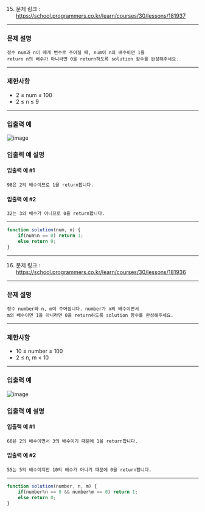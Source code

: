 15. 문제 링크 : https://school.programmers.co.kr/learn/courses/30/lessons/181937
---
### 문제 설명
~~~
정수 num과 n이 매개 변수로 주어질 때, num이 n의 배수이면 1을
return n의 배수가 아니라면 0을 return하도록 solution 함수를 완성해주세요.
~~~
---
### 제한사항
- 2 ≤ num ≤ 100
- 2 ≤ n ≤ 9
---
### 입출력 예
![image](https://github.com/Leejinuk123/ProgrammersCodingTest/assets/50895677/888d7b77-c5ad-45a8-8cee-ae0bb70526ce)
### 입출력 예 설명
#### 입출력 예 #1
~~~
98은 2의 배수이므로 1을 return합니다.
~~~
#### 입출력 예 #2
~~~
32는 3의 배수가 아니므로 0을 return합니다.
~~~
---
~~~js
function solution(num, n) {
    if(num%n == 0) return 1;
    else return 0;
}
~~~
---
16. 문제 링크 : https://school.programmers.co.kr/learn/courses/30/lessons/181936
---
### 문제 설명
~~~
정수 number와 n, m이 주어집니다. number가 n의 배수이면서
m의 배수이면 1을 아니라면 0을 return하도록 solution 함수를 완성해주세요.
~~~
---
### 제한사항
- 10 ≤ number ≤ 100
- 2 ≤ n, m < 10
---
### 입출력 예
![image](https://github.com/Leejinuk123/ProgrammersCodingTest/assets/50895677/946f8ac1-76ba-4d0a-a7ff-532947b7ab73)
### 입출력 예 설명
#### 입출력 예 #1
~~~
60은 2의 배수이면서 3의 배수이기 때문에 1을 return합니다.
~~~
#### 입출력 예 #2
~~~
55는 5의 배수이지만 10의 배수가 아니기 때문에 0을 return합니다.
~~~
---
~~~js
function solution(number, n, m) {
    if(number%n == 0 && number%m == 0) return 1;
    else return 0;
}
~~~
